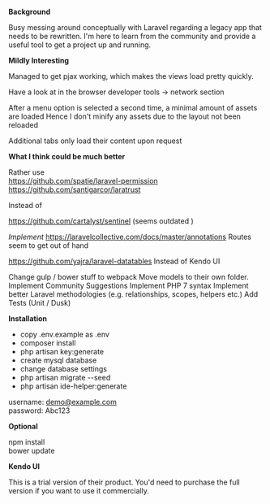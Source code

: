 **Background**

Busy messing around conceptually with Laravel regarding a legacy app that needs to be rewritten.
I'm here to learn from the community and provide a useful tool to get a project up and running.

**Mildly Interesting**

Managed to get pjax working, which makes the views load pretty quickly.

Have a look at in the browser developer tools -> network section

After a menu option is selected a second time, a minimal amount of assets are loaded Hence I don't minify any assets due to the layout not been reloaded

Additional tabs only load their content upon request

**What I think could be much better**

Rather use  
https://github.com/spatie/laravel-permission
https://github.com/santigarcor/laratrust

Instead of

https://github.com/cartalyst/sentinel (seems outdated )

*Implement*
https://laravelcollective.com/docs/master/annotations
Routes seem to get out of hand

https://github.com/yajra/laravel-datatables
Instead of Kendo UI

Change gulp / bower stuff to webpack
Move models to their own folder.
Implement Community Suggestions Implement PHP 7 syntax Implement better Laravel methodologies (e.g. relationships, scopes, helpers etc.)
Add Tests (Unit / Dusk)

**Installation**
 - copy .env.example as .env 
 - composer install 
 - php artisan key:generate
 - create mysql database
 - change database settings 
 - php artisan migrate --seed
 - php artisan ide-helper:generate

username: demo@example.com  
password: Abc123

**Optional**

npm install  
bower update

**Kendo UI** 

This is a trial version of their product.
You'd need to purchase the full version if you want to use it commercially.
